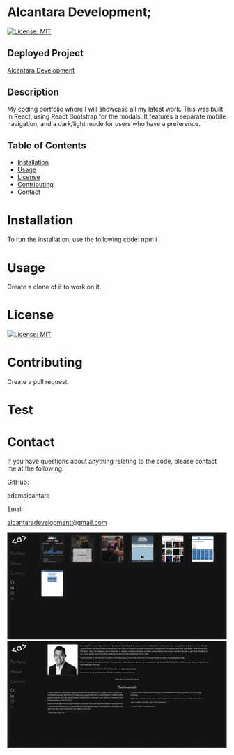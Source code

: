# Alcantara Development;
  [![License: MIT](https://img.shields.io/badge/License-MIT-yellow.svg)](https://opensource.org/licenses/MIT)

  ## Deployed Project
  [Alcantara Development](https://alcantaradevelopment.com/)

  ## Description 
My coding portfolio where I will showcase all my latest work. This was built in React, using React Bootstrap for the modals. It features a separate mobile navigation, and a dark/light mode for users who have a preference.
  ## Table of Contents 

  * [Installation](#installation)
  * [Usage](#usage)
  * [License](#license)
  * [Contributing](#contributing)
  * [Contact](#contact)

  # Installation
  To run the installation, use the following code:
  npm i

  # Usage
  Create a clone of it to work on it.


  # License
  [![License: MIT](https://img.shields.io/badge/License-MIT-yellow.svg)](https://opensource.org/licenses/MIT)
  
  # Contributing
  Create a pull request.

  # Test
  

  # Contact
  If you have questions about anything relating to the code, please contact me at the following: 

  
  GitHub: 

  adamalcantara 

  Email 

  alcantaradevelopment@gmail.com 

  <img src="./1.png">
<img src="./2.png">